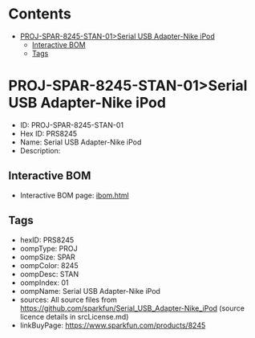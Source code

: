 



Contents
========

* [PROJ-SPAR-8245-STAN-01>Serial USB Adapter-Nike iPod](#proj-spar-8245-stan-01serial-usb-adapter-nike-ipod)
	* [Interactive BOM](#interactive-bom)
	* [Tags](#tags)

# PROJ-SPAR-8245-STAN-01>Serial USB Adapter-Nike iPod

- ID: PROJ-SPAR-8245-STAN-01
- Hex ID: PRS8245
- Name: Serial USB Adapter-Nike iPod
- Description: 

## Interactive BOM

- Interactive BOM page: [ibom.html](kicad/bom/ibom.html)

## Tags

- hexID: PRS8245
- oompType: PROJ
- oompSize: SPAR
- oompColor: 8245
- oompDesc: STAN
- oompIndex: 01
- oompName: Serial USB Adapter-Nike iPod
- sources: All source files from https://github.com/sparkfun/Serial_USB_Adapter-Nike_iPod (source licence details in srcLicense.md)
- linkBuyPage: https://www.sparkfun.com/products/8245

